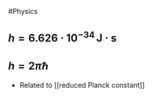#Physics
## $\displaystyle h=6.626\cdot10^{-34}\mathrm{\,J\cdot s}$
## $\displaystyle h=2\pi \hbar$
* Related to [[reduced Planck constant]]
